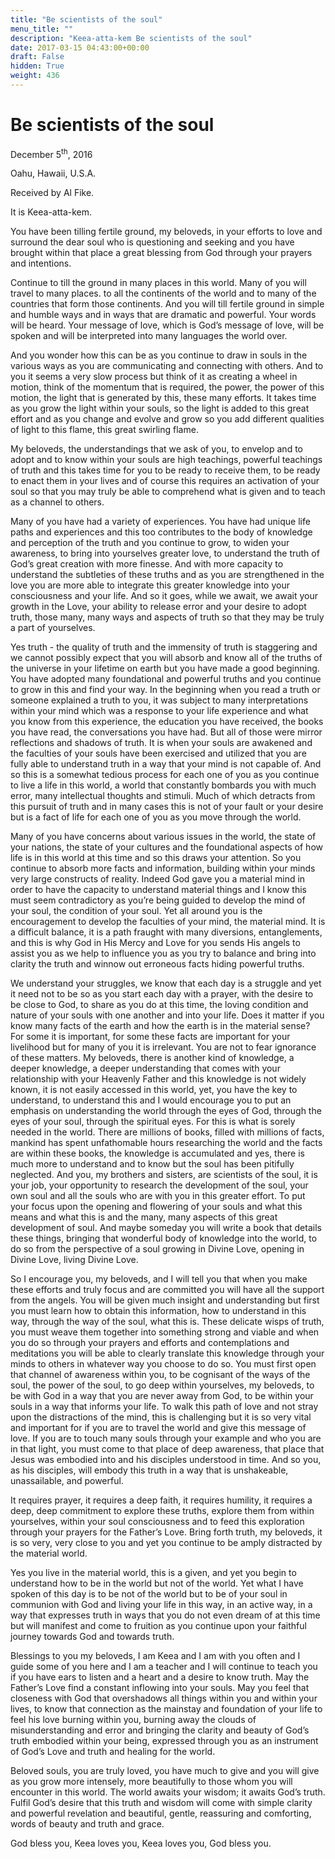 ```yaml
---
title: "Be scientists of the soul"
menu_title: ""
description: "Keea-atta-kem Be scientists of the soul"
date: 2017-03-15 04:43:00+00:00
draft: False
hidden: True
weight: 436
---
```

# Be scientists of the soul



December 5<sup>th</sup>, 2016

Oahu, Hawaii, U.S.A.

Received by Al Fike.


It is Keea-atta-kem.

You have been tilling fertile ground, my beloveds, in your efforts to love and surround the dear soul who is questioning and seeking and you have brought within that place a great blessing from God through your prayers and intentions. 

Continue to till the ground in many places in this world. Many of you will travel to many places.  to all the continents of the world and to many of the countries that form those continents. And you will till fertile ground in simple and humble ways and in ways that are dramatic and powerful. Your words will be heard. Your message of love, which is God’s message of love, will be spoken and will be interpreted into many languages the world over. 

And you wonder how this can be as you continue to draw in souls in the various ways as you are communicating and connecting with others. And to you it seems a very slow process but think of it as creating a wheel in motion, think of the momentum that is required, the power, the power of this motion, the light that is generated by this, these many efforts. It takes time as you grow the light within your souls, so the light is added to this great effort and as you change and evolve and grow so you add different qualities of light to this flame, this great swirling flame. 

My beloveds, the understandings that we ask of you, to envelop and to adopt and to know within your souls are high teachings, powerful teachings of truth and this takes time for you to be ready to receive them, to be ready to enact them in your lives and of course this requires an activation of your soul so that you may truly be able to comprehend what is given and to teach as a channel to others. 

Many of you have had a variety of experiences. You have had unique life paths and experiences and this too contributes to the body of knowledge and perception of the truth and you continue to grow, to widen your awareness, to bring into yourselves greater love, to understand the truth of God’s great creation with more finesse. And with more capacity to understand the subtleties of these truths and as you are strengthened in the love you are more able to integrate this greater knowledge into your consciousness and your life.  And so it goes, while we await, we await your growth in the Love, your ability to release error and your desire to adopt truth, those many, many ways and aspects of truth so that they may be truly a part of yourselves. 

Yes truth - the quality of truth and the immensity of truth is staggering and we cannot possibly expect that you will absorb and know all of the truths of the universe in your lifetime on earth but you have made a good beginning. You have adopted many foundational and powerful truths and you continue to grow in this and find your way. In the beginning when you read a truth or someone explained a truth to you, it was subject to many interpretations within your mind which was a response to your life experience and what you know from this experience, the education you have received, the books you have read, the conversations you have had. But all of those were mirror reflections and shadows of truth. It is when your souls are awakened and the faculties of your souls have been exercised and utilized that you are fully able to understand truth in a way that your mind is not capable of. And so this is a somewhat tedious process for each one of you as you continue to live a life in this world, a world that constantly bombards you with much error, many intellectual thoughts and stimuli. Much of which detracts from this pursuit of truth and in many cases this is not of your fault or your desire but is a fact of life for each one of you as you move through the world. 

Many of you have concerns about various issues in the world, the state of your nations, the state of your cultures and the foundational aspects of how life is in this world at this time and so this draws your attention. So you continue to absorb more facts and information, building within your minds very large constructs of reality. Indeed God gave you a material mind in order to have the capacity to understand material things and I know this must seem contradictory as you’re being guided to develop the mind of your soul, the condition of your soul. Yet all around you is the encouragement to develop the faculties of your mind, the material mind. It is a difficult balance, it is a path fraught with many diversions, entanglements, and this is why God in His Mercy and Love for you sends His angels to assist you as we help to influence you as you try to balance and bring into clarity the truth and winnow out erroneous facts hiding powerful truths.

We understand your struggles, we know that each day is a struggle and yet it need not to be so as you start each day with a prayer, with the desire to be close to God, to share as you do at this time, the loving condition and nature of your souls with one another and into your life. Does it matter if you know many facts of the earth and how the earth is in the material sense? For some it is important, for some these facts are important for your livelihood but for many of you it is irrelevant. You are not to fear ignorance of these matters. My beloveds, there is another kind of knowledge, a deeper knowledge, a deeper understanding that comes with your relationship with your Heavenly Father and this knowledge is not widely known, it is not easily accessed in this world, yet, you have the key to understand, to understand this and I would encourage you to put an emphasis on understanding the world through the eyes of God, through the eyes of your soul, through the spiritual eyes. For this is what is sorely needed in the world. There are millions of books, filled with millions of facts, mankind has spent unfathomable hours researching the world and the facts are within these books, the knowledge is accumulated and yes, there is much more to understand and to know but the soul has been pitifully neglected. And you, my brothers and sisters, are scientists of the soul, it is your job, your opportunity to research the development of the soul, your own soul and all the souls who are with you in this greater effort. To put your focus upon the opening and flowering of your souls and what this means and what this is and the many, many aspects of this great development of soul. And maybe someday you will write a book that details these things, bringing that wonderful body of knowledge into the world, to do so from the perspective of a soul growing in Divine Love, opening in Divine Love, living Divine Love.

So I encourage you, my beloveds, and I will tell you that when you make these efforts and truly focus and are committed you will have all the support from the angels. You will be given much insight and understanding but first you must learn how to obtain this information, how to understand in this way, through the way of the soul, what this is. These delicate wisps of truth, you must weave them together into something strong and viable and when you do so through your prayers and efforts and contemplations and meditations you will be able to clearly translate this knowledge through your minds to others in whatever way you choose to do so. You must first open that channel of awareness within you, to be cognisant of the ways of the soul, the power of the soul, to go deep within yourselves, my beloveds, to be with God in a way that you are never away from God, to be within your souls in a way that informs your life. To walk this path of love and not stray upon the distractions of the mind, this is challenging but it is so very vital and important for if you are to travel the world and give this message of love. If you are to touch many souls through your example and who you are in that light, you must come to that place of deep awareness, that place that Jesus was embodied into and his disciples understood in time. And so you, as his disciples, will embody this truth in a way that is unshakeable, unassailable, and powerful.

It requires prayer, it requires a deep faith, it requires humility, it requires a deep, deep commitment to explore these truths, explore them from within yourselves, within your soul consciousness and to feed this exploration through your prayers for the Father’s Love. Bring forth truth, my beloveds, it is so very, very close to you and yet you continue to be amply distracted by the material world.

Yes you live in the material world, this is a given, and yet you begin to understand how to be in the world but not of the world. Yet what I have spoken of this day is to be not of the world but to be of your soul in communion with God and living your life in this way, in an active way, in a way that expresses truth in ways that you do not even dream of at this time but will manifest and come to fruition as you continue upon your faithful journey towards God and towards truth.

Blessings to you my beloveds, I am Keea and I am with you often and I guide some of you here and I am a teacher and I will continue to teach you if you have ears to listen and a heart and a desire to know truth. May the Father’s Love find a constant inflowing into your souls. May you feel that closeness with God that overshadows all things within you and within your lives, to know that connection as the mainstay and foundation of your life to feel his love burning within you, burning away the clouds of misunderstanding and error and bringing the clarity and beauty of God’s truth embodied within your being, expressed through you as an instrument of God’s Love and truth and healing for the world.

Beloved souls, you are truly loved, you have much to give and you will give as you grow more intensely, more beautifully to those whom you will encounter in this world. The world awaits your wisdom; it awaits God’s truth. Fulfil God’s desire that this truth and wisdom will come with simple clarity and powerful revelation and beautiful, gentle, reassuring and comforting, words of beauty and truth and grace.

God bless you, Keea loves you, Keea loves you, God bless you. 
